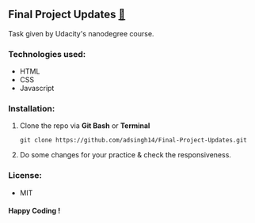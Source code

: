 ## Final Project Updates [🔗](https://adsingh14.github.io/Final-Project-Updates/)
Task given by Udacity's nanodegree course.

### Technologies used:
- HTML
- CSS
- Javascript

### Installation:
1. Clone the repo via **Git Bash** or **Terminal**
    
   `git clone https://github.com/adsingh14/Final-Project-Updates.git`

2. Do some changes for your practice & check the responsiveness.

### License:
- MIT

#### Happy Coding !
